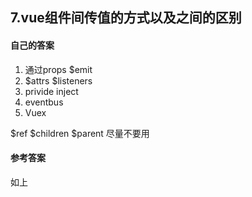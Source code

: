 
## 7.vue组件间传值的方式以及之间的区别
#### 自己的答案

1. 通过props $emit
2. $attrs  $listeners
3. privide inject
4. eventbus
5. Vuex

$ref $children  $parent 尽量不要用

#### 参考答案
如上

